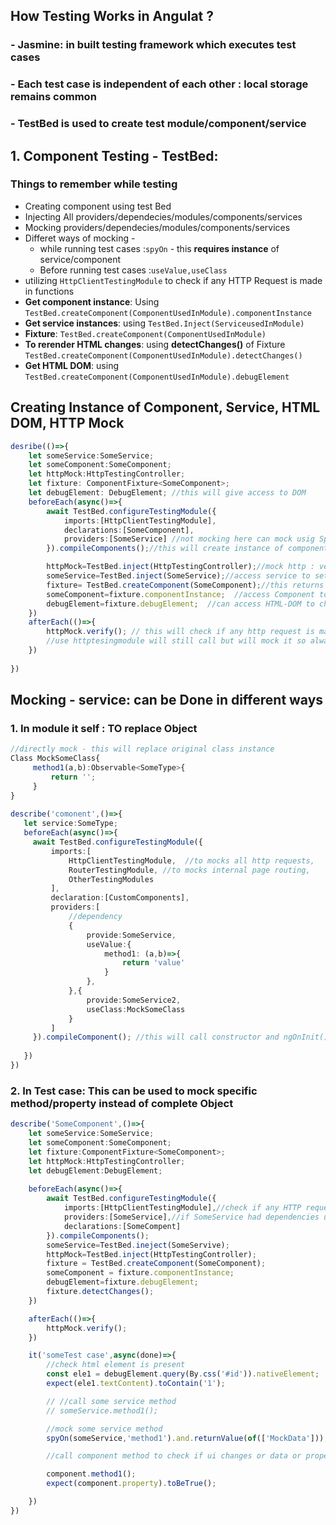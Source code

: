 ## How Testing Works in Angulat ?

### - Jasmine: in built testing framework which executes test cases

### - Each test case is independent of each other : local storage remains common

### - TestBed is used to create test module/component/service


## 1. Component Testing - TestBed:

### Things to remember while testing

- Creating component using test Bed
- Injecting All providers/dependecies/modules/components/services
- Mocking providers/dependecies/modules/components/services
- Differet ways of mocking - 
   - while running test cases :`spyOn` - this **requires instance** of service/component
   - Before running test cases :`useValue,useClass`
- utilizing `HttpClientTestingModule` to check if any HTTP Request is made in functions
- **Get component instance**: Using `TestBed.createComponent(ComponentUsedInModule).componentInstance`
- **Get service instances**: using `TestBed.Inject(ServiceusedInModule)`
- **Fixture**:  `TestBed.createComponent(ComponentUsedInModule)`
- **To rerender HTML changes**: using  **detectChanges()** of Fixture `TestBed.createComponent(ComponentUsedInModule).detectChanges()` 
- **Get HTML DOM**: using `TestBed.createComponent(ComponentUsedInModule).debugElement`

## Creating Instance of Component, Service, HTML DOM, HTTP Mock
```ts
desribe(()=>{
    let someService:SomeService;
    let someComponent:SomeComponent;
    let httpMock:HttpTestingController;
    let fixture: ComponentFixture<SomeComponent>;
    let debugElement: DebugElement; //this will give access to DOM
    beforeEach(async()=>{
        await TestBed.configureTestingModule({
            imports:[HttpClientTestingModule],
            declarations:[SomeComponent],
            providers:[SomeService] //not mocking here can mock usig SpyOn when needed
        }).compileComponents();//this will create instance of components and will call constructor and ngOnit if OnIt is implemented by component

        httpMock=TestBed.inject(HttpTestingController);//mock http : verify() in afterEach to check any http request is made in test
        someService=TestBed.inject(SomeService);//access service to set/call/mock specific methods or properites
        fixture= TestBed.createComponent(SomeComponent);//this returns fixture(?)
        someComponent=fixture.componentInstance;  //access Component to set/call/mock specific methods
        debugElement=fixture.debugElement;  //can access HTML-DOM to check if element is visible or not
    })
    afterEach(()=>{
        httpMock.verify(); // this will check if any http request is made during call if there is any test will fail
        //use httptesingmodule will still call but will mock it so always use expect in method if http is being made
    })
   
})
```

##  Mocking - service: can be Done in different ways

### 1. In module it self : TO replace Object 
```ts
//directly mock - this will replace original class instance
Class MockSomeClass{
     method1(a,b):Observable<SomeType>{
         return '';
     }
}
 
describe('comonent',()=>{
   let service:SomeType;
   beforeEach(async()=>{
     await TestBed.configureTestingModule({
         imports:[
             HttpClientTestingModule,  //to mocks all http requests,
             RouterTestingModule, //to mocks internal page routing,
             OtherTestingModules
         ],
         declaration:[CustomComponents],
         providers:[
             //dependency
             {
                 provide:SomeService,
                 useValue:{
                     method1: (a,b)=>{
                         return 'value'
                     }
                 },
             },{
                 provide:SomeService2,
                 useClass:MockSomeClass
             }
         ]
     }).compileComponent(); //this will call constructor and ngOnInit() if OnInit is implemented by compoment
    
   })
})
```
### 2. In Test case: This can be used to mock specific method/property instead of complete Object

```ts
describe('SomeComponent',()=>{
    let someService:SomeService;
    let someComponent:SomeComponent;
    let fixture:ComponentFixture<SomeComponent>;
    let httpMock:HttpTestingController;
    let debugElement:DebugElement;
    
    beforeEach(async()=>{
        await TestBed.configureTestingModule({
            imports:[HttpClientTestingModule],//check if any HTTP request is made in fucntion = need to call verify() after each test
            providers:[SomeService],//if SomeService had dependencies use UseClass 
            declarations:[SomeCompent]
        }).compileComponents();
        someService=TestBed.ineject(SomeServive);
        httpMock=TestBed.inject(HttpTestingController);
        fixture = TestBed.createComponent(SomeComponent);
        someComponent = fixture.componentInstance;
        debugElement=fixture.debugElement;
        fixture.detectChanges();
    })

    afterEach(()=>{
        httpMock.verify();
    })

    it('someTest case',async(done)=>{
        //check html element is present
        const ele1 = debugElement.query(By.css('#id')).nativeElement;
        expect(ele1.textContent).toContain('1');

        // //call some service method
        // someService.method1();

        //mock some service method
        spyOn(someService,'method1').and.returnValue(of(['MockData']));

        //call component method to check if ui changes or data or property changes

        component.method1();
        expect(component.property).toBeTrue();

    })
})
```